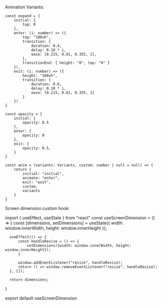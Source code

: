 Animation Variants:

    const expand = {
        initial: {
            top: 0
        },
        enter: (i: number) => ({    
            top: "100vh",
            transition: {
                duration: 0.4,
                delay: 0.10 * i,
                ease: [0.215, 0.61, 0.355, 1],
            },
            transitionEnd: { height: "0", top: "0" }
        }),
        exit: (i: number) => ({
            height: "100vh",
            transition: {
                duration: 0.6,
                delay: 0.10 * i,
                ease: [0.215, 0.61, 0.355, 1]
            }
        })
    }

    const opacity = {
        initial: {
            opacity: 0.5
        },
        enter: {
            opacity: 0
        },
        exit: {
            opacity: 0.5,
        }
    }

    const anim = (variants: Variants, custom: number | null = null) => {
        return {
            initial: "initial",
            animate: "enter",
            exit: "exit",
            custom,
            variants
        }
    }

Screen dimension custom hook:

  import { useEffect, useState } from "react"
  const useScreenDimension = () => {
      const [dimensions, setDimensions] = useState({
          width: window.innerWidth,
          height: window.innerHeight
      });
  
      useEffect(() => {
          const handleResize = () => {
              setDimensions({width: window.innerWidth, height: window.innerHeight});
          }
  
          window.addEventListener("resize", handleResize);
          return () => window.removeEventListener("resize", handleResize);
      }, []);
  
      return dimensions;
  }
  
  export default useScreenDimension
